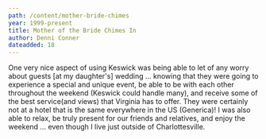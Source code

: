 ```yaml
---
path: /content/mother-bride-chimes
year: 1999-present
title: Mother of the Bride Chimes In
author: Denni Conner
dateadded: 18
---
```


One very nice aspect of using Keswick was being able to let of any worry about guests [at my daughter's] wedding … knowing that they were going to experience a special and unique event, be able to be with each other throughout the weekend (Keswick could handle many), and receive some of the best service(and views) that Virginia has to offer.  They were certainly not at a hotel that is the same everywhere in the US (Generica)!  I was also able to relax, be truly present for our friends and relatives, and enjoy the weekend … even though I live just outside of Charlottesville.